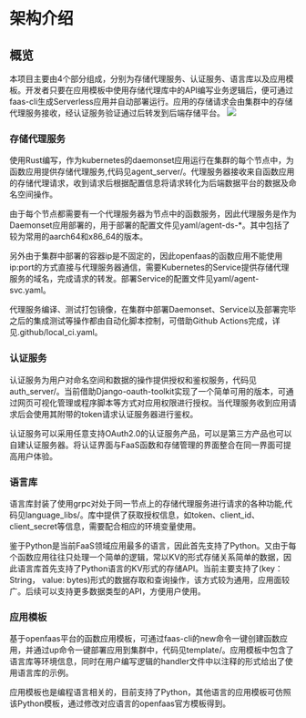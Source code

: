 # 架构介绍

## 概览
本项目主要由4个部分组成，分别为存储代理服务、认证服务、语言库以及应用模板。开发者只要在应用模板中使用存储代理库中的API编写业务逻辑后，便可通过faas-cli生成Serverless应用并自动部署运行。应用的存储请求会由集群中的存储代理服务接收，经认证服务验证通过后转发到后端存储平台。
![](https://whypics.oss-cn-shenzhen.aliyuncs.com/pics/20210925180643.png)
### 存储代理服务
使用Rust编写，作为kubernetes的daemonset应用运行在集群的每个节点中，为函数应用提供存储代理服务,代码见agent_server/。代理服务器接收来自函数应用的存储代理请求，收到请求后根据配置信息将请求转化为后端数据平台的数据及命名空间操作。

由于每个节点都需要有一个代理服务器为节点中的函数服务，因此代理服务是作为Daemonset应用部署的，用于部署的配置文件见yaml/agent-ds-*。其中包括了较为常用的aarch64和x86_64的版本。

另外由于集群中部署的容器ip是不固定的，因此openfaas的函数应用不能使用ip:port的方式直接与代理服务器通信，需要Kubernetes的Service提供存储代理服务的域名，完成请求的转发。部署Service的配置文件见yaml/agent-svc.yaml。

代理服务编译、测试打包镜像，在集群中部署Daemonset、Service以及部署完毕之后的集成测试等操作都由自动化脚本控制，可借助Github Actions完成，详见.github/local_ci.yaml。
### 认证服务
认证服务为用户对命名空间和数据的操作提供授权和鉴权服务，代码见auth_server/。当前借助Django-oauth-toolkit实现了一个简单可用的版本，可通过网页可视化管理或程序脚本等方式对应用权限进行授权。当代理服务收到应用请求后会使用其附带的token请求认证服务器进行鉴权。

认证服务可以采用任意支持OAuth2.0的认证服务产品，可以是第三方产品也可以自建认证服务器。将认证界面与FaaS函数和存储管理的界面整合在同一界面可提高用户体验。

### 语言库
语言库封装了使用grpc对处于同一节点上的存储代理服务进行请求的各种功能,代码见language_libs/。库中提供了获取授权信息，如token、client_id、client_secret等信息，需要配合相应的环境变量使用。

鉴于Python是当前FaaS领域应用最多的语言，因此首先支持了Python。又由于每个函数应用往往只处理一个简单的逻辑，常以KV的形式存储关系简单的数据，因此语言库首先支持了Python语言的KV形式的存储API。当前主要支持了(key：String， value: bytes)形式的数据存取和查询操作，该方式较为通用，应用面较广。后续可以支持更多数据类型的API，方便用户使用。

### 应用模板
基于openfaas平台的函数应用模板，可通过faas-cli的new命令一键创建函数应用，并通过up命令一键部署应用到集群中，代码见template/。应用模板中包含了语言库等环境信息，同时在用户编写逻辑的handler文件中以注释的形式给出了使用语言库的示例。

应用模板也是编程语言相关的，目前支持了Python，其他语言的应用模板可仿照该Python模板，通过修改对应语言的openfaas官方模板得到。